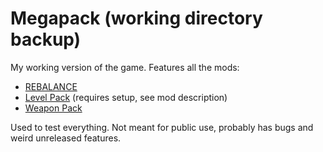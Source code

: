 # Megapack (working directory backup)

My working version of the game. Features all the mods:

- [REBALANCE](https://steamcommunity.com/sharedfiles/filedetails/?id=1973847853)
- [Level Pack](https://steamcommunity.com/sharedfiles/filedetails/?id=1980275432) (requires setup, see mod description)
- [Weapon Pack](https://steamcommunity.com/sharedfiles/filedetails/?id=1970000194)

Used to test everything. Not meant for public use, probably has bugs and weird unreleased features.
